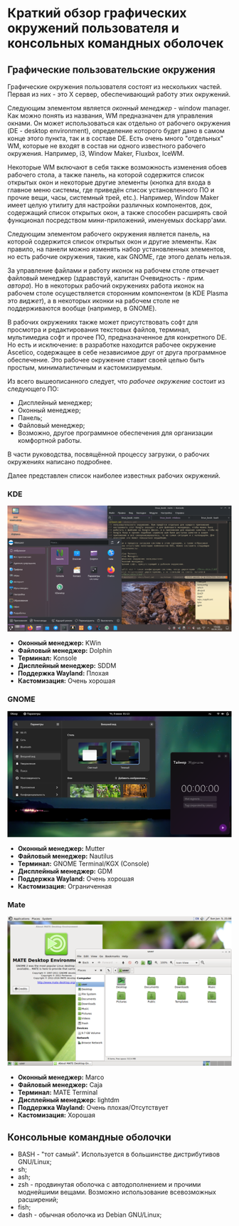 # Краткий обзор графических окружений пользователя и консольных командных оболочек

## Графические пользовательские окружения

Графические окружения пользователя состоят из нескольких частей. Первая из них -
это X сервер, обеспечивающий работу этих окружений.

Следующим элементом является *оконный менеджер* - window manager. Как можно
понять из названия, WM предназначен для управления окнами. Он может
использоваться как отдельно от рабочего окружения (DE - desktop environment),
определение которого будет дано в самом конце этого пункта, так и в составе DE.
Есть очень много "отдельных" WM, которые не входят в состав ни одного известного
рабочего окружения. Например, i3, Window Maker, Fluxbox, IceWM.

Некоторые WM включают в себя также возможность изменения обоев рабочего стола, а
также панель, на которой содержится список открытых окон и некоторые другие
элементы (кнопка для входа в главное меню системы, где приведён список
установленного ПО и прочие вещи, часы, системный трей, etc.). Например, Window
Maker имеет целую утилиту для настройки различных компонентов, док, содержащий
список открытых окон, а также способен расширять свой функционал посредством
мини-приложений, именуемых dockapp'ами.

Следующим элементом рабочего окружения является панель, на которой содержится
список открытых окон и другие элементы. Как правило, на панели можно изменять
набор установленных элементов, но есть рабочие окружения, такие, как GNOME, где
этого делать нельзя.

За управление файлами и работу иконок на рабочем столе отвечает файловый
менеджер (здравствуй, капитан Очевидность - *прим. автора*). Но в некоторых
рабочий окружениях работа иконок на рабочем столе осуществляется сторонним
компонентом (в KDE Plasma это *виджет*), а в некоторых иконки на рабочем столе
не поддерживаются вообще (например, в GNOME).

В рабочих окружениях также может присутствовать софт для просмотра и
редактирования текстовых файлов, терминал, мультимедиа софт и прочее ПО,
предназначенное для конкретного DE. Но есть и исключение: в разработке находится
рабочее окружение Ascetico, содержащее в себе независимое друг от друга
программное обеспечение. Это рабочее окружение ставит своей целью быть простым,
минималистичным и кастомизируемым.

Из всего вышеописанного следует, что *рабочее окружение* состоит из следующего
ПО:

- Дисплейный менеджер;
- Оконный менеджер;
- Панель;
- Файловый менеджер;
- Возможно, другое программное обеспечения для организации комфортной работы.

В части руководства, посвящённой процессу загрузки, о рабочих окружениях
написано подробнее.

Далее представлен список наиболее известных рабочих окружений.

### KDE

![](pic/kde.png)

- **Оконный менеджер:** KWin
- **Файловый менеджер:** Dolphin
- **Терминал:** Konsole
- **Дисплейный менеджер:** SDDM
- **Поддержка Wayland:** Плохая
- **Кастомизация:** Очень хорошая

### GNOME

![](pic/gnome.png)

- **Оконный менеджер:** Mutter
- **Файловый менеджер:** Nautilus
- **Терминал:** GNOME Terminal/KGX (Console)
- **Дисплейный менеджер:** GDM
- **Поддержка Wayland:** Очень хорошая
- **Кастомизация:** Ограниченная

### Mate

![](pic/mate.png)

- **Оконный менеджер:** Marco
- **Файловый менеджер:** Caja
- **Терминал:** MATE Terminal
- **Дисплейный менеджер:** lightdm
- **Поддержка Wayland:** Очень плохая/Отсутствует
- **Кастомизация:** Хорошая

## Консольные командные оболочки

- BASH - "тот самый". Используется в большинстве дистрибутивов GNU/Linux;
- sh;
- ash;
- zsh - продвинутая оболочка с автодополнением и прочими моднейшими вещами.
  Возможно использование всевозможных расширений;
- fish;
- dash - обычная оболочка из Debian GNU/Linux;
